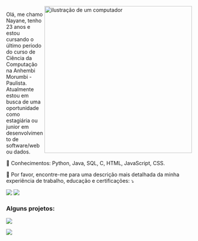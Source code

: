 <img src="https://raw.githubusercontent.com/MicaelliMedeiros/micaellimedeiros/master/image/computer-illustration.png" alt="ilustração de um computador" min-width="400px" max-width="400px" width="400px" align="right">

<p align="left"> 
  Olá, me chamo Nayane, tenho 23 anos e estou cursando o último periodo do curso de Ciência da Computação na Anhembi Morumbi - Paulista.<br>
  Atualmente estou em busca de uma oportunidade como estagiária ou junior em desenvolvimento de software/web ou dados.
</p>

<p align="left">
  🎯 Conhecimentos: Python, Java, SQL, C, HTML, JavaScript, CSS.
</p>

  💌 Por favor, encontre-me para uma descrição mais detalhada da minha experiência de trabalho, educação e certificações: ⤵️ 

  <a href="https://www.linkedin.com/in/nayanemazaro/"><img src="https://img.shields.io/badge/-LinkedIn-blue?style=for-the-badge&logo=Linkedin&logoColor=white" target="_blank"></a>
  <a href = "mailto:nayanemazaro@hotmail.com"><img src="https://img.shields.io/badge/-Outlook-0078D4?style=for-the-badge&logo=microsoft-outlook&logoColor=white" target="_blank"></a>

### Alguns projetos:

<a href="https://github.com/NayaneMazaro/LibertyBank"><img src="https://github-readme-stats.vercel.app/api/pin/?username=NayaneMazaro&repo=LibertyBank&show_owner=true&theme=gotham"/></a>

<a href="https://github.com/NayaneMazaro/CandyPong"><img src="https://github-readme-stats.vercel.app/api/pin/?username=NayaneMazaro&repo=CandyPong&show_owner=true&theme=gotham"></a>

